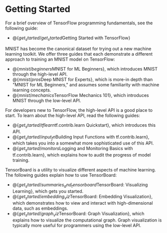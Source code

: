 # Getting Started

For a brief overview of TensorFlow programming fundamentals, see the following
guide:

  * @{$get_started/get_started$Getting Started with TensorFlow}

MNIST has become the canonical dataset for trying out a new machine learning
toolkit.  We offer three guides that each demonstrate a different approach
to training an MNIST model on TensorFlow:

  * @{$mnist/beginners$MNIST for ML Beginners}, which introduces MNIST through
    the high-level API.
  * @{$mnist/pros$Deep MNIST for Experts}, which is more-in depth than 
    "MNIST for ML Beginners," and assumes some familiarity with machine 
    learning concepts.
  * @{$mnist/mechanics$TensorFlow Mechanics 101}, which introduces MNIST through
    the low-level API.

For developers new to TensorFlow, the high-level API is a good place to start. 
To learn about the high-level API, read the following guides:

  * @{$get_started/tflearn$tf.contrib.learn Quickstart}, which introduces this
    API.
  * @{$get_started/input_fn$Building Input Functions with tf.contrib.learn},
    which takes you into a somewhat more sophisticated use of this API.
  * @{$get_started/monitors$Logging and Monitoring Basics with tf.contrib.learn},
    which explains how to audit the progress of model training.

TensorBoard is a utility to visualize different aspects of machine learning.
The following guides explain how to use TensorBoard:

  * @{$get_started/summaries_and_tensorboard$TensorBoard: Visualizing Learning},
    which gets you started.
  * @{$get_started/embedding_viz$TensorBoard: Embedding Visualization}, which
    demonstrates how to view and interact with high-dimensional data, such as
    embeddings.
  * @{$get_started/graph_viz$TensorBoard: Graph Visualization}, which explains
    how to visualize the computational graph.  Graph visualization is typically
    more useful for programmers using the low-level API.

